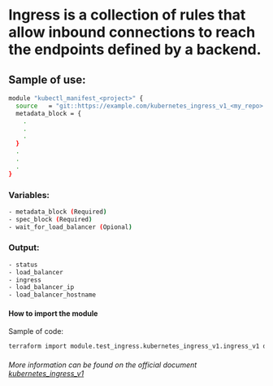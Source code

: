 # Ingress is a collection of rules that allow inbound connections to reach the endpoints defined by a backend.

## Sample of use:

```bash
module "kubectl_manifest_<project>" {
  source   = "git::https://example.com/kubernetes_ingress_v1_<my_repo>.git"
  metadata_block = {
    .
    .
    .
  }
  .
  .
  .
}
```

### Variables:

```bash
- metadata_block (Required)
- spec_block (Required)
- wait_for_load_balancer (Opional)
```

### Output:

```bash
- status
- load_balancer
- ingress
- load_balancer_ip
- load_balancer_hostname
```

#### How to import the module

Sample of code:

````bash
terraform import module.test_ingress.kubernetes_ingress_v1.ingress_v1 default/example-ingress
````

###### More information can be found on the official document [kubernetes_ingress_v1](https://registry.terraform.io/providers/hashicorp/kubernetes/latest/docs/resources/ingress_v1)